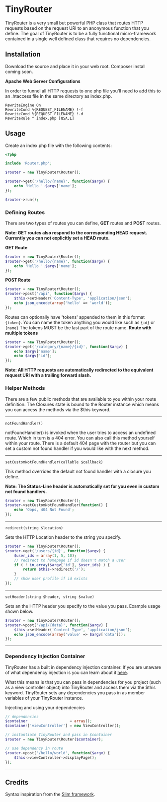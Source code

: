 # TinyRouter

TinyRouter is a very small but powerful PHP class that routes HTTP requests based on the request URI to an anonymous function that you define. The goal of TinyRouter is to be a fully functional micro-framework contained in a single well defined class that requires no dependencies.

## Installation
Download the source and place it in your web root. Composer install coming soon.

**Apache Web Server Configurations**

In order to funnel all HTTP requests to one php file you'll need to add this to an .htaccess file in the same directory as index.php.
```
RewriteEngine On
RewriteCond %{REQUEST_FILENAME} !-f
RewriteCond %{REQUEST_FILENAME} !-d
RewriteRule ^ index.php [QSA,L]
```

## Usage
Create an index.php file with the following contents:
```php
<?php

include 'Router.php';

$router = new TinyRouter\Router();

$router->get('/hello/{name}', function($argv) {
    echo 'Hello '.$argv['name'];
});

$router->run();
```

### Defining Routes
There are two types of routes you can define, **GET** routes and **POST** routes.

**Note: GET routes also respond to the corresponding HEAD request. Currently you can not explicitly set a HEAD route.**

**GET Route**
```php
$router = new TinyRouter\Router();
$router->get('/hello/{name}', function($argv) {
    echo 'Hello '.$argv['name'];
});
```
**POST Route**
```php
$router = new TinyRouter\Router();
$router->post('/api', function($argv) {
    $this->setHeader('Content-Type', 'application/json');
    echo json_encode(array('hello' => 'world'));
});
```

Routes can optionally have 'tokens' appended to them in this format ```{token}```. You can name the token anything you would like such as ```{id}``` or ```{name}``` The tokens MUST be the last part of the route name.
**Route with multiple tokens**
```php
$router = new TinyRouter\Router();
$router->get('/category/{name}/{id}', function($argv) {
    echo $argv['name'];
    echo $argv['id'];
});
```

**Note: All HTTP requests are automatically redirected to the equivalent request URI with a trailing forward slash.**

### Helper Methods
There are a few public methods that are available to you within your route definition. The Closures state is bound to the Router instance which means you can access the methods via the $this keyword. 

---

```
notFoundHandler()
```

notFoundHandler() is invoked when the user tries to access an undefined route.
Which in turn is a 404 error. You can also call this method yourself within your route. There is a default 404 page with the router but you can set a custom not found handler if you would like with the next method.

---

```
setCustomNotFoundHandler(callable $callback)
```
This method overrides the default not found handler with a closure you define.

**Note: The Status-Line header is automatically set for you even in custom not found handlers.**
```php
$router = new TinyRouter\Router();
$router->setCustomNotFoundHandler(function() {
    echo 'Oops, 404 Not Found';
});
```

---

```
redirect(string $location)
```
Sets the HTTP Location header to the string you specify.

```php
$router = new TinyRouter\Router();
$router->get('/users/{id}', function($argv) {
    $user_ids = array(1, 5, 10);
    // redirect to homepage if id doesn't match a user
    if ( ! in_array($argv['id'], $user_ids) ) {
        return $this->redirect('/');
    }
    // show user profile if id exists
});
```

---

```
setHeader(string $header, string $value)
```
Sets an the HTTP header you specify to the value you pass. Example usage shown below.

```php
$router = new TinyRouter\Router();
$router->post('/api/{data}', function($argv) {
    $this->setHeader('Content-Type', 'application/json');
    echo json_encode(array('value' => $argv['data']));
});
```

---

### Dependency Injection Container
TinyRouter has a built in dependency injection container. If you are unaware of what dependency injection is you can learn about it [here](http://www.phptherightway.com/#dependency_injection).

What this means is that you can pass in dependencies for you project (such as a view controller object) into TinyRouter and access them via the $this keyword. TinyRouter sets any dependencies you pass in as member variables of your TinyRouter instance.

Injecting and using your dependencies
```php
// dependencies
$container                   = array();
$container['viewController'] = new ViewController();

// instantiate TinyRouter and pass in $container
$router = new TinyRouter\Router($container);

// use dependency in route
$router->post('/hello/world', function($argv) {
    $this->viewController->displayPage();
});
```

---
## Credits
Syntax inspiration from the [Slim framework](https://www.slimframework.com/).
